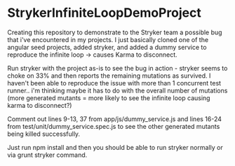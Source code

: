# StrykerInfiniteLoopDemoProject
Creating this repository to demonstrate to the Stryker team a possible bug that i've encountered in my projects. I just basically cloned one of the angular seed projects, added stryker, and
added a dummy service to reproduce the infinite loop -> causes Karma to disconnect.

Run stryker with the project as-is to see the bug in action - stryker seems to choke on 33% and then reports the remaining mutations as survived.
I haven't been able to reproduce the issue with more than 1 concurrent test runner.. i'm thinking maybe it has to do with the overall number of mutations
(more generated mutants = more likely to see the infinite loop causing karma to disconnect?)

Comment out lines 9-13, 37 from app/js/dummy_service.js and lines 16-24 from test/unit/dummy_service.spec.js to see the other generated mutants being killed successfully.


Just run npm install and then you should be able to run stryker normally or via grunt stryker command.